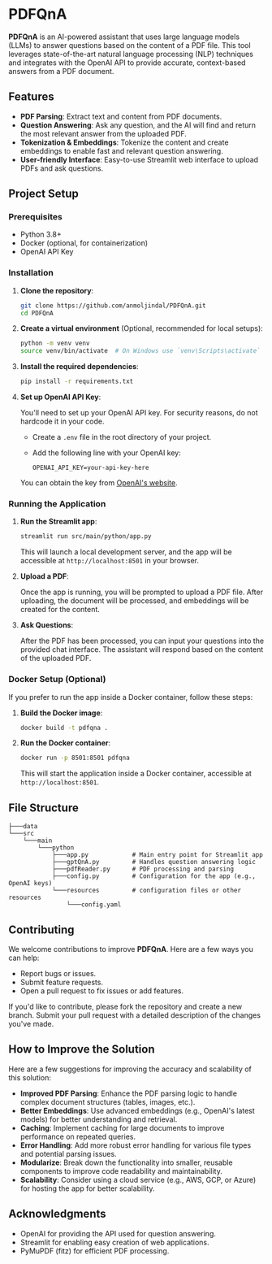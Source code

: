 # PDFQnA

**PDFQnA** is an AI-powered assistant that uses large language models (LLMs) to answer questions based on the content of a PDF file. This tool leverages state-of-the-art natural language processing (NLP) techniques and integrates with the OpenAI API to provide accurate, context-based answers from a PDF document. 

## Features
- **PDF Parsing**: Extract text and content from PDF documents.
- **Question Answering**: Ask any question, and the AI will find and return the most relevant answer from the uploaded PDF.
- **Tokenization & Embeddings**: Tokenize the content and create embeddings to enable fast and relevant question answering.
- **User-friendly Interface**: Easy-to-use Streamlit web interface to upload PDFs and ask questions.

## Project Setup

### Prerequisites
- Python 3.8+
- Docker (optional, for containerization)
- OpenAI API Key

### Installation

1. **Clone the repository**:

   ```bash
   git clone https://github.com/anmoljindal/PDFQnA.git
   cd PDFQnA
   ```

2. **Create a virtual environment** (Optional, recommended for local setups):

   ```bash
   python -m venv venv
   source venv/bin/activate  # On Windows use `venv\Scripts\activate`
   ```

3. **Install the required dependencies**:

   ```bash
   pip install -r requirements.txt
   ```

4. **Set up OpenAI API Key**:

   You'll need to set up your OpenAI API key. For security reasons, do not hardcode it in your code.

   - Create a `.env` file in the root directory of your project.
   - Add the following line with your OpenAI key:

     ```
     OPENAI_API_KEY=your-api-key-here
     ```

   You can obtain the key from [OpenAI's website](https://platform.openai.com/).

### Running the Application

1. **Run the Streamlit app**:

   ```bash
   streamlit run src/main/python/app.py
   ```

   This will launch a local development server, and the app will be accessible at `http://localhost:8501` in your browser.

2. **Upload a PDF**:

   Once the app is running, you will be prompted to upload a PDF file. After uploading, the document will be processed, and embeddings will be created for the content.

3. **Ask Questions**:

   After the PDF has been processed, you can input your questions into the provided chat interface. The assistant will respond based on the content of the uploaded PDF.

### Docker Setup (Optional)

If you prefer to run the app inside a Docker container, follow these steps:

1. **Build the Docker image**:

   ```bash
   docker build -t pdfqna .
   ```

2. **Run the Docker container**:

   ```bash
   docker run -p 8501:8501 pdfqna
   ```

   This will start the application inside a Docker container, accessible at `http://localhost:8501`.

## File Structure

```
├───data
└───src
    └───main
        └───python
            ├───app.py            # Main entry point for Streamlit app
            ├───gptQnA.py         # Handles question answering logic
            ├───pdfReader.py      # PDF processing and parsing
            ├───config.py         # Configuration for the app (e.g., OpenAI keys)
            └───resources         # configuration files or other resources
                └───config.yaml
```

## Contributing

We welcome contributions to improve **PDFQnA**. Here are a few ways you can help:

- Report bugs or issues.
- Submit feature requests.
- Open a pull request to fix issues or add features.

If you'd like to contribute, please fork the repository and create a new branch. Submit your pull request with a detailed description of the changes you've made.

## How to Improve the Solution

Here are a few suggestions for improving the accuracy and scalability of this solution:

- **Improved PDF Parsing**: Enhance the PDF parsing logic to handle complex document structures (tables, images, etc.).
- **Better Embeddings**: Use advanced embeddings (e.g., OpenAI's latest models) for better understanding and retrieval.
- **Caching**: Implement caching for large documents to improve performance on repeated queries.
- **Error Handling**: Add more robust error handling for various file types and potential parsing issues.
- **Modularize**: Break down the functionality into smaller, reusable components to improve code readability and maintainability.
- **Scalability**: Consider using a cloud service (e.g., AWS, GCP, or Azure) for hosting the app for better scalability.

## Acknowledgments

- OpenAI for providing the API used for question answering.
- Streamlit for enabling easy creation of web applications.
- PyMuPDF (fitz) for efficient PDF processing.
